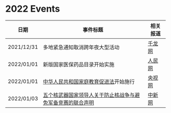# 2022 Events

| 日期   | 事件标题                   | 相关报道                                         |
| -------- | ------------------------------ | ---------------------------------------------- |
| 2021/12/31 | 多地紧急通知取消跨年夜大型活动 | [千龙网](http://py.qianlong.com/2021/1231/6713549.shtml) |
| 2022/01/01 | 新版国家医保药品目录开始实施 | [人民网](http://health.people.com.cn/n1/2022/0101/c14739-32322486.html) |
| 2022/01/01 | [中华人民共和国家庭教育促进法](http://www.npc.gov.cn/npc/c30834/202110/8d266f0320b74e17b02cd43722eeb413.shtml)开始施行 | [央视网](https://news.cctv.com/2022/01/02/ARTI1SxWGp3dXNzwLBg2E0rH220102.shtml) |
| 2022/01/03 | [五个核武器国家领导人关于防止核战争与避免军备竞赛的联合声明](https://www.fmprc.gov.cn/web/ziliao_674904/1179_674909/202201/t20220103_10478507.shtml) | [中新网](https://www.chinanews.com.cn/gn/2022/01-03/9643424.shtml) |